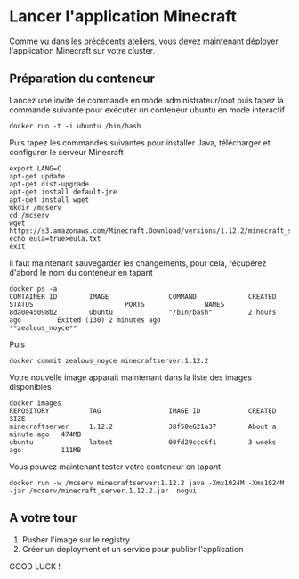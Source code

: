 # Lancer l'application Minecraft

Comme vu dans les précédents ateliers, vous devez maintenant déployer l'application Minecraft sur votre cluster.

## Préparation du conteneur

Lancez une invite de commande en mode administrateur/root puis tapez la commande suivante pour exécuter un conteneur ubuntu en mode interactif
```
docker run -t -i ubuntu /bin/bash
```

Puis tapez les commandes suivantes pour installer Java, télécharger et configurer le serveur Minecraft
```
export LANG=C
apt-get update
apt-get dist-upgrade
apt-get install default-jre
apt-get install wget
mkdir /mcserv
cd /mcserv
wget https://s3.amazonaws.com/Minecraft.Download/versions/1.12.2/minecraft_server.1.12.2.jar
echo eula=true>eula.txt
exit
```

Il faut maintenant sauvegarder les changements, pour cela, récupérez d'abord le nom du conteneur en tapant

```
docker ps -a
CONTAINER ID        IMAGE               COMMAND             CREATED             STATUS                       PORTS               NAMES
8da0e45098b2        ubuntu              "/bin/bash"         2 hours ago         Exited (130) 2 minutes ago                       **zealous_noyce**
```

Puis 

```
docker commit zealous_noyce minecraftserver:1.12.2
```

Votre nouvelle image apparait maintenant dans la liste des images disponibles

```
docker images
REPOSITORY          TAG                 IMAGE ID            CREATED              SIZE
minecraftserver     1.12.2              38f50e621a37        About a minute ago   474MB
ubuntu              latest              00fd29ccc6f1        3 weeks ago          111MB
```

Vous pouvez maintenant tester votre conteneur en tapant
```
docker run -w /mcserv minecraftserver:1.12.2 java -Xmx1024M -Xms1024M -jar /mcserv/minecraft_server.1.12.2.jar  nogui
```

## A votre tour

1. Pusher l'image sur le registry
2. Créer un deployment et un service pour publier l'application

GOOD LUCK !
